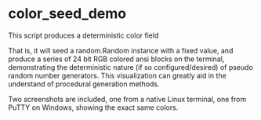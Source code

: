 # color_seed_demo
 This script produces a deterministic color field
 
 That is, it will seed a random.Random instance with a fixed value, and produce a series of 24 bit RGB colored ansi blocks on the terminal, demonstrating the deterministic nature (if so configured/desired) of pseudo random number generators.  This visualization can greatly aid in the understand of procedural generation methods.
 
 Two screenshots are included, one from a native Linux terminal, one from PuTTY on Windows, showing the exact same colors.
